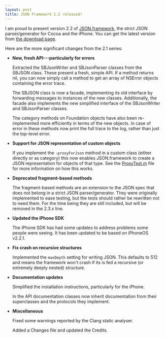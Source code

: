 ```yaml
---
layout: post
title: JSON Framework 2.2 released!
---
```

I am proud to present version 2.2 of <a href="http://code.google.com/p/json-framework/">JSON.framework</a>, the strict JSON parser/generator for Cocoa and the iPhone. You can get the latest version from <a href="http://code.google.com/p/json-framework/downloads/list">the download page</a>.

Here are the more significant changes from the 2.1 series:

<ul>
<li><strong>New, fresh API---particularly for errors</strong>

Extracted the SBJsonWriter and SBJsonParser classes from the SBJSON class. These present a fresh, simple API. If a method returns nil, you can now simply call a method to get an array of NSError objects containing the error trace.

The SBJSON class is now a facade, implementing its old interface by forwarding messages to instances of the new classes. Additionally, the facade also implements the new simplified interface of the SBJsonWriter and SBJsonParser classes.

The category methods on Foundation objects have also been re-implemented more efficiently in terms of the new objects. In case of error in these methods now print the full trace to the log, rather than just the top-level error.
</li>

<li><strong>Support for JSON representation of custom objects</strong>

If you implement the <code>-proxyForJson</code> method in a custom class (either directly or as category) this now enables JSON.framework to create a JSON representation for objects of that type. See the <a href="http://code.google.com/p/json-framework/source/browse/branches/2.2/Tests/ProxyTest.m">ProxyTest.m</a> file for more information on how this works.
</li>

<li><strong>Deprecated fragment-based methods</strong>

The fragment-based methods are an extension to the JSON spec that does not belong in a strict JSON parser/generator. They were originally implemented to ease testing, but the tests should rather be rewritten not to need them. For the time being they are still included, but will be removed in the 2.3.x line.
</li>

<li><strong>Updated the iPhone SDK</strong>

The iPhone SDK has had some updates to address problems some people were seeing. It has been updated to be based on iPhoneOS v2.2.1.
</li>

<li><strong>Fix crash on recursive structures</strong>

Implemented the <code>maxDepth</code> setting for writing JSON. This defaults to 512 and means the framework won't crash if its is fed a recursive (or extremely deeply nested) structure.
</li>

<li><strong>Documentation updates</strong>

Simplified the installation instructions, particularly for the iPhone.

In the API documentation classes now inherit documentation from their superclasses and the protocols they implement.
</li>

<li><strong>Miscellaneous</strong>

Fixed some warnings reported by the Clang static analyser.

Added a Changes file and updated the Credits.
</li>


</ul>
